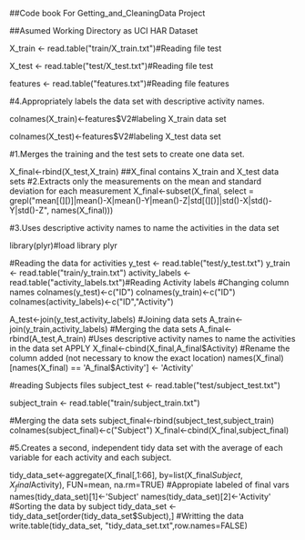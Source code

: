 ##Code book For Getting_and_CleaningData Project

##Asumed Working Directory as UCI HAR Dataset

X_train <- read.table("train/X_train.txt")#Reading file test

X_test <- read.table("test/X_test.txt")#Reading file test

features <- read.table("features.txt")#Reading file features

#4.Appropriately labels the data set with descriptive activity names.

colnames(X_train)<-features$V2#labeling X_train data set

colnames(X_test)<-features$V2#labeling X_test data set

#1.Merges the training and the test sets to create one data set.

X_final<-rbind(X_test,X_train)
##X_final contains X_train and X_test data sets
#2.Extracts only the measurements on the mean and standard deviation for each measurement
X_final<-subset(X_final, select = grepl("mean[(][)]|mean()-X|mean()-Y|mean()-Z|std[(][)]|std()-X|std()-Y|std()-Z", names(X_final)))

#3.Uses descriptive activity names to name the activities in the data set

library(plyr)#load library plyr

#Reading the data for activities
y_test <- read.table("test/y_test.txt")
y_train <- read.table("train/y_train.txt")
activity_labels <- read.table("activity_labels.txt")#Reading Activity labels
#Changing column names
colnames(y_test)<-c("ID")
colnames(y_train)<-c("ID")
colnames(activity_labels)<-c("ID","Activity")

A_test<-join(y_test,activity_labels) #Joining data sets
A_train<-join(y_train,activity_labels)
#Merging the data sets
A_final<-rbind(A_test,A_train)
#Uses descriptive activity names to name the activities in the data set APPLY
X_final<-cbind(X_final,A_final$Activity)
#Rename the column added (not necessary to know the exact location)
names(X_final)[names(X_final) == 'A_final$Activity'] <- 'Activity'

#reading Subjects files
subject_test <- read.table("test/subject_test.txt")

subject_train <- read.table("train/subject_train.txt")

#Merging the data sets
subject_final<-rbind(subject_test,subject_train)
colnames(subject_final)<-c("Subject")
X_final<-cbind(X_final,subject_final)

#5.Creates a second, independent tidy data set with the average of each variable for each activity and each subject. 

tidy_data_set<-aggregate(X_final[,1:66], by=list(X_final$Subject,X_final$Activity), 
                                         FUN=mean, na.rm=TRUE)
#Appropiate labeled of final vars
names(tidy_data_set)[1]<-'Subject'
names(tidy_data_set)[2]<-'Activity'
#Sorting the data by subject
tidy_data_set <- tidy_data_set[order(tidy_data_set$Subject),]
#Writting the data
write.table(tidy_data_set, "tidy_data_set.txt",row.names=FALSE)



